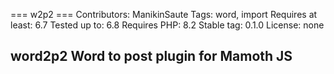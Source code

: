 === w2p2 ===
Contributors: ManikinSaute
Tags: word, import
Requires at least: 6.7
Tested up to: 6.8
Requires PHP: 8.2
Stable tag: 0.1.0
License: none 


## word2p2 Word to post plugin for Mamoth JS